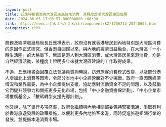 ```yaml
---
layout: post
title: 丘應樺稱香港與大灣區居民往來消費　某程度證明大灣區建設成果
date: 2024-06-05 17:06:57.000000000 +08:00
link: https://news.rthk.hk/rthk/ch/component/k2/1756213-20240605.htm
categories: rthk
---
```


商務及經濟發展局局長丘應樺表示，政府沒有就香港居民到內地特別是大灣區消費的原因作正式研究，但香港自回歸以來，與內地的經濟日益融合，在大灣區「一小時生活圈」的大格局下，無論是港人到大灣區消費，或大灣區居民來港消費，均是自然經濟活動，某程度上證明多年來就大灣區建設的工作取得成果。

不過，丘應樺書面回覆立法會議員質詢時說，訪港旅客消費模式改變，以及部分港人增加北上消費等因素，令部分本地中小企經營面對不少挑戰。政府一直因應經濟情況和業界需要，為中小企業提供支援，協助應對流動資金不足的問題，以及鼓勵它們提升競爭力和開拓更多元化市場，包括「中小企融資擔保計劃」、「中小企業市場推廣基金」、「數碼轉型支援先導計劃」。

他又說，除了舉行多項盛事，政府會繼續與內地相關部委保持緊密溝通，爭取有利於香港旅遊發展的政策措施，以便利更多內地旅客來港，同時促進旅遊相關行業的發展，並提振本港消費市場。
